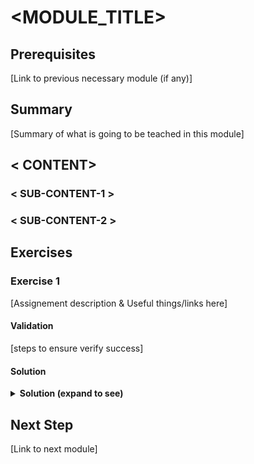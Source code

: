 # <MODULE_TITLE>

## Prerequisites

[Link to previous necessary module (if any)]

## Summary
[Summary of what is going to be teached in this module]  
  
## < CONTENT>

### < SUB-CONTENT-1 >

### < SUB-CONTENT-2 >

## Exercises

### Exercise 1

[Assignement description & Useful things/links here]

#### Validation

[steps to ensure verify success]

#### Solution

<details>
<summary><strong>Solution (expand to see)</strong></summary>
<p>
    [solution]
</p>
</details>


## Next Step

[Link to next module]
